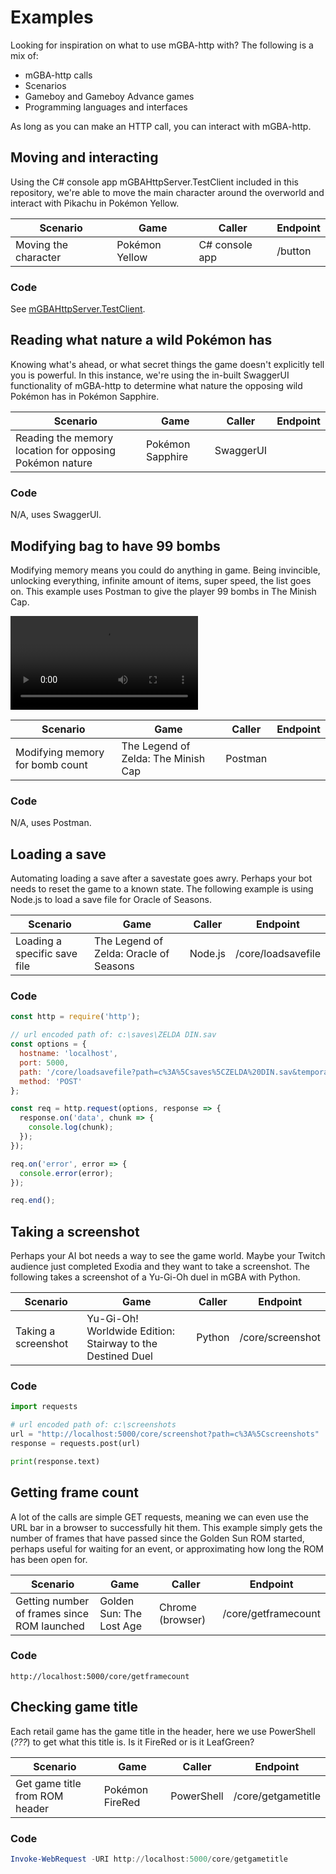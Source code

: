 # Examples

Looking for inspiration on what to use mGBA-http with? The following is a mix of:
- mGBA-http calls
- Scenarios
- Gameboy and Gameboy Advance games
- Programming languages and interfaces

As long as you can make an HTTP call, you can interact with mGBA-http.

## Moving and interacting

Using the C# console app mGBAHttpServer.TestClient included in this repository, we're able to move the main character around the overworld and interact with Pikachu in Pokémon Yellow.

| Scenario             | Game           | Caller         | Endpoint |
| -------------------- | -------------- | -------------- | -------- |
| Moving the character | Pokémon Yellow | C# console app | /button  |

### Code
See [mGBAHttpServer.TestClient](../src/mGBAHttpServer.TestClient).

## Reading what nature a wild Pokémon has

Knowing what's ahead, or what secret things the game doesn't explicitly tell you is powerful. In this instance, we're using the in-built SwaggerUI functionality of mGBA-http to determine what nature the opposing wild Pokémon has in Pokémon Sapphire.

| Scenario                                                | Game             | Caller    | Endpoint |
| ------------------------------------------------------- | ---------------- | --------- | -------- |
| Reading the memory location for opposing Pokémon nature | Pokémon Sapphire | SwaggerUI |          |

### Code
N/A, uses SwaggerUI.

## Modifying bag to have 99 bombs 
Modifying memory means you could do anything in game. Being invincible, unlocking everything, infinite amount of items, super speed, the list goes on. This example uses Postman to give the player 99 bombs in The Minish Cap.

![](Images/zeldabombmemory.mp4)

| Scenario                        | Game                                | Caller  | Endpoint |
| ------------------------------- | ----------------------------------- | ------- | -------- |
| Modifying memory for bomb count | The Legend of Zelda: The Minish Cap | Postman |          |

### Code
N/A, uses Postman.

## Loading a save
Automating loading a save after a savestate goes awry. Perhaps your bot needs to reset the game to a known state. The following example is using Node.js to load a save file for Oracle of Seasons. 

| Scenario                     | Game                                   | Caller  | Endpoint           |
| ---------------------------- | -------------------------------------- | ------- | ------------------ |
| Loading a specific save file | The Legend of Zelda: Oracle of Seasons | Node.js | /core/loadsavefile |

### Code
```javascript
const http = require('http');

// url encoded path of: c:\saves\ZELDA DIN.sav
const options = {
  hostname: 'localhost',
  port: 5000,
  path: '/core/loadsavefile?path=c%3A%5Csaves%5CZELDA%20DIN.sav&temporary=true',
  method: 'POST'
};

const req = http.request(options, response => {
  response.on('data', chunk => {
    console.log(chunk);
  });
});

req.on('error', error => {
  console.error(error);
});

req.end();
```

## Taking a screenshot
Perhaps your AI bot needs a way to see the game world. Maybe your Twitch audience just completed Exodia and they want to take a screenshot. The following takes a screenshot of a Yu-Gi-Oh duel in mGBA with Python.

| Scenario            | Game                                                       | Caller | Endpoint         |
| ------------------- | ---------------------------------------------------------- | ------ | ---------------- |
| Taking a screenshot | Yu-Gi-Oh! Worldwide Edition: Stairway to the Destined Duel | Python | /core/screenshot |

### Code
```python
import requests

# url encoded path of: c:\screenshots
url = "http://localhost:5000/core/screenshot?path=c%3A%5Cscreenshots"
response = requests.post(url)

print(response.text)
```

## Getting frame count

A lot of the calls are simple GET requests, meaning we can even use the URL bar in a browser to successfully hit them. This example simply gets the number of frames that have passed since the Golden Sun ROM started, perhaps useful for waiting for an event, or approximating how long the ROM has been open for.

| Scenario                                    | Game                     | Caller           | Endpoint            |
| ------------------------------------------- | ------------------------ | ---------------- | ------------------- |
| Getting number of frames since ROM launched | Golden Sun: The Lost Age | Chrome (browser) | /core/getframecount |

### Code
```
http://localhost:5000/core/getframecount
```

## Checking game title

Each retail game has the game title in the header, here we use PowerShell (*???*) to get what this title is. Is it FireRed or is it LeafGreen?

| Scenario                       | Game            | Caller     | Endpoint           |
| ------------------------------ | --------------- | ---------- | ------------------ |
| Get game title from ROM header | Pokémon FireRed | PowerShell | /core/getgametitle |

### Code
```powershell
Invoke-WebRequest -URI http://localhost:5000/core/getgametitle
```